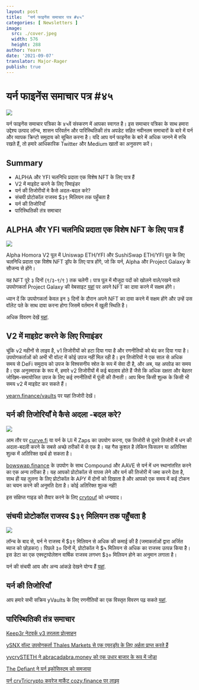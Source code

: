 ```yaml
---
layout: post
title:  "यर्न फाइनेंस समाचार पत्र #४५"
categories: [ Newsletters ]
image:
  src: ./cover.jpeg
  width: 576
  height: 288
author: Yearn
date: '2021-09-07'
translator: Major-Rager
publish: true
---
```


# यर्न फाइनेंस समाचार पत्र #४५ 

![](/image1.jpg)

यर्न फाइनेंस समाचार पत्रिका के ४५वें संस्करण में आपका स्वागत है। इस समाचार पत्रिका के साथ हमारा उद्देश्य उत्पाद लॉन्च, शासन परिवर्तन और पारिस्थितिकी तंत्र अपडेट सहित नवीनतम समाचारों के बारे में यर्न और व्यापक क्रिप्टो समुदाय को सूचित करना है। यदि आप यर्न फाइनेंस के बारे में अधिक जानने में रुचि रखते हैं, तो हमारे आधिकारिक Twitter और Medium खातों का अनुसरण करें।
## **Summary**

- ALPHA और YFI चलनिधि प्रदाता एक विशेष NFT के लिए पात्र हैं
- V2 में माइग्रेट करने के लिए रिमाइंडर
- यर्न की तिजोरीयों मे कैसे अदल-बदल करे?
- संचयी प्रोटोकॉल राजस्व $३९ मिलियन तक पहुँचता है
- यर्न की तिजोरियाँ
- पारिस्थितिकी तंत्र समाचार

## **ALPHA और YFI चलनिधि प्रदाता एक विशेष NFT के लिए पात्र हैं**

![](/_posts/_newsletters/Yearn-Finance-Newsletter-45/image2.jpg)

Alpha Homora V2 पूल में Uniswap ETH/YFI और SushiSwap ETH/YFI पूल के लिए चलनिधि प्रदाता एक विशेष NFT ड्रॉप के लिए पात्र होंगे, जो कि यर्न, Alpha और Project Galaxy के सौजन्य से होंगे।

यह NFT पूरे ३ दिनों (९/३-९/९ ) तक चलेगी। पात्र पूल में मौजूदा पदों को खोलने वाले/रखने वाले उपयोगकर्ता Project Galaxy की वेबसाइट [यहां](https://galaxy.eco/AlphaFinanceLab/campaign/117) पर अपने NFT का दावा करने में सक्षम होंगे।

ध्यान दें कि उपयोगकर्ता केवल इन ३ दिनों के दौरान अपने NFT का दावा करने में सक्षम होंगे और उन्हें उस वॉलेट पते के साथ दावा करना होगा जिसमें वर्तमान में खुली स्थिति है।

अधिक विवरण देखें [यहां](https://twitter.com/AlphaFinanceLab/status/1433689307152195591).

## **V2 में माइग्रेट करने के लिए रिमाइंडर**

चूंकि v2 महीनों से लाइव है, v1 तिजोरीयों को हटा दिया गया है और रणनीतियों को बंद कर दिया गया है। उपयोगकर्ताओं को अभी भी वॉल्ट में कोई उपज नहीं मिल रही है। इन तिजोरियों ने एक साल से अधिक समय से DeFi समुदाय को उपज के विश्वसनीय स्रोत के रूप में सेवा दी है, और अब, यह अपग्रेड का समय है। एक अनुस्मारक के रूप में, हमारे v2 तिजोरीयों में कई बदलाव होते हैं जैसे कि अधिक दक्षता और बेहतर जोखिम-समायोजित उपज के लिए कई रणनीतियों में पूंजी की तैनाती। आप बिना किसी शुल्क के किसी भी समय v2 में माइग्रेट कर सकते हैं।

[yearn.finance/vaults](https://yearn.finance/vaults) पर यहां तिजोरी देखें।

## **यर्न की तिजोरियाँ मे कैसे अदला -बदल करे?**

![](/_posts/_newsletters/Yearn-Finance-Newsletter-45/image3.jpg)

आम तौर पर [curve.fi](https://curve.fi/) या यर्न के UI में Zaps का उपयोग करना, एक तिजोरी से दूसरे तिजोरी में धन की अदला-बदली करने के सबसे अच्छे तरीकों में से एक है। यह गैस कुशल है लेकिन फिसलन या अतिरिक्त शुल्क में अतिरिक्त खर्च हो सकता है।

[bowswap.finance](https://bowswap.finance/) के उपयोग के साथ Compound और AAVE से यर्न में धन स्थानांतरित करने का एक अन्य तरीका है। यह आपको प्रोटोकॉल से वापस लेने और यर्न की तिजोरी में जमा करने देता है, साथ ही यह तुलना के लिए प्रोटोकॉल के APY में दोनों को दिखाता है और आपको एक समय में कई टोकन का चयन करने की अनुमति देता है। कोई अतिरिक्त शुल्क नहीं!

इस संक्षिप्त गाइड को तैयार करने के लिए [crytouf](https://twitter.com/cryptouf) को धन्यवाद।

## **संचयी प्रोटोकॉल राजस्व $३९ मिलियन तक पहुँचता है**

![](/_posts/_newsletters/Yearn-Finance-Newsletter-45/image4.jpg)

लॉन्च के बाद से, यर्न ने राजस्व में $३९ मिलियन से अधिक की कमाई की है (जमाकर्ताओं द्वारा अर्जित ब्याज को छोड़कर)। पिछले ३० दिनों में, प्रोटोकॉल ने $५ मिलियन से अधिक का राजस्व उत्पन्न किया है। इस डेटा का एक एक्स्ट्रापोलेशन वार्षिक राजस्व लगभग $३० मिलियन होने का अनुमान लगाता है।

यर्न की संचयी आय और अन्य आंकड़े देखने योग्य हैं [यहां](https://www.yfistats.com/).

## **यर्न की तिजोरियाँ**

आप हमारे सभी सक्रिय yVaults के लिए रणनीतियों का एक विस्तृत विवरण पढ़ सकते [यहां](https://medium.com/yearn-state-of-the-vaults/the-vaults-at-yearn-9237905ffed3).

## **पारिस्थितिकी तंत्र समाचार**

[Keep3r नेटवर्क v3 तरलता प्रोत्साहन](https://twitter.com/AndreCronjeTech/status/1434125562281332737)

[ySNX वॉल्ट उपयोगकर्ता Thales Markets से एक एयरड्रॉप के लिए अर्हता प्राप्त करते हैं](https://twitter.com/thalesmarket/status/1434889906657144834)

[yvcrvSTETH ने abracadabra.money को एक उधार बाजार के रूप में जोड़ा](https://twitter.com/MIM_Spell/status/1430975000350281732?s=20)

[The Defiant ने यर्न इकोसिस्टम को समजाया](https://thedefiant.io/yearn-finance-ecosystem-breakdown-pushing-the-boundaries-of-human-coordination/)

[यर्न crvTricrypto कवरेज मार्केट cozy.finance पर लाइव](https://twitter.com/cozyfinance/status/1433602125792038913)
